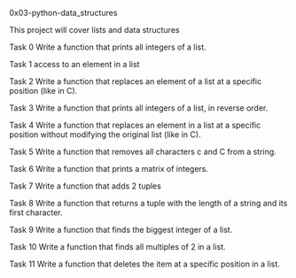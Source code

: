 0x03-python-data_structures

This project will cover lists and data structures

Task 0 Write a function that prints all integers of a list.

Task 1 access to an element in a list

Task 2 Write a function that replaces an element of a list at a specific position (like in C).

Task 3 Write a function that prints all integers of a list, in reverse order.

Task 4 Write a function that replaces an element in a list at a specific position without modifying the original list (like in C).

Task 5 Write a function that removes all characters c and C from a string.

Task 6 Write a function that prints a matrix of integers.

Task 7 Write a function that adds 2 tuples

Task 8 Write a function that returns a tuple with the length of a string and its first character.

Task 9 Write a function that finds the biggest integer of a list.

Task 10 Write a function that finds all multiples of 2 in a list.

Task 11 Write a function that deletes the item at a specific position in a list.



